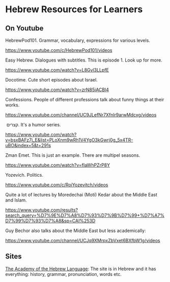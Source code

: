 # Hebrew Resources for Learners

## On Youtube

HebrewPod101. Grammar, vocabulary, expressions for various levels.

<https://www.youtube.com/c/HebrewPod101/videos>

Easy Hebrew. Dialogues with subtitles. This is episode 1. Look up for more.

<https://www.youtube.com/watch?v=L8Gvl3LLpfE>

Docotime. Cute short episodes about Israel.

<https://www.youtube.com/watch?v=zrN85iACBl4>

Confessions. People of different professions talk about funny things at their works.

<https://www.youtube.com/channel/UC9JLefNr7Xfnlr9arwMdcxg/videos>

 קצרים. It's a humor series.

<https://www.youtube.com/watch?v=bsxBAFz7j_E&list=PLoXnm9wRh1V4YgO3kGwrj0g_5x4TR-uBO&index=5&t=291s>

Zman Emet. This is just an example. There are multipel seasons.

<https://www.youtube.com/watch?v=fIaWhPZrP8Y>

Yozevich. Politics.

<https://www.youtube.com/c/RoiYozevitch/videos>

Quite a lot of lectures by Moredechai (Moti) Kedar about the Middle East and Islam.

<https://www.youtube.com/results?search_query=%D7%9E%D7%A8%D7%93%D7%9B%D7%99+%D7%A7%D7%99%D7%93%D7%A8&sp=CAI%253D>

Guy Bechor also talks about the Middle East but less academically:

<https://www.youtube.com/channel/UCJq9XMrpxZbVxet6BXfbW1g/videos>

## Sites

[The Academy of the Hebrew Language](https://hebrew-academy.org.il/): The site is in Hebrew and it has everything: history, grammar, pronunciation, words etc.
